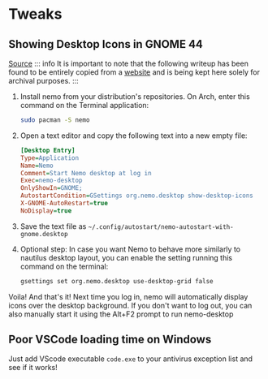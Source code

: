 # Tweaks

## Showing Desktop Icons in GNOME 44

[Source](https://gitlab.gnome.org/GNOME/nautilus/-/issues/158#alternative-solution)
::: info
It is important to note that the following writeup has been found to be entirely copied from a [website](https://gitlab.gnome.org/GNOME/nautilus/-/issues/158#alternative-solution) and is being kept here solely for archival purposes.
:::

1. Install nemo from your distribution's repositories. On Arch, enter this command on the Terminal application:
    ``` bash
    sudo pacman -S nemo
    ```

2. Open a text editor and copy the following text into a new empty file:
    ``` ini
    [Desktop Entry]
    Type=Application
    Name=Nemo
    Comment=Start Nemo desktop at log in
    Exec=nemo-desktop
    OnlyShowIn=GNOME;
    AutostartCondition=GSettings org.nemo.desktop show-desktop-icons
    X-GNOME-AutoRestart=true
    NoDisplay=true
    ```

3. Save the text file as ```~/.config/autostart/nemo-autostart-with-gnome.desktop```


4. Optional step:
    In case you want Nemo to behave more similarly to nautilus desktop layout, you can enable the setting running this command on the terminal:
    ``` bash
    gsettings set org.nemo.desktop use-desktop-grid false
    ```

Voila!
And that's it!
Next time you log in, nemo will automatically display icons over the desktop background.
If you don't want to log out, you can also manually start it using the Alt+F2 prompt to run nemo-desktop

## Poor VSCode loading time on Windows

Just add VScode executable `code.exe` to your antivirus exception list and see if it works!